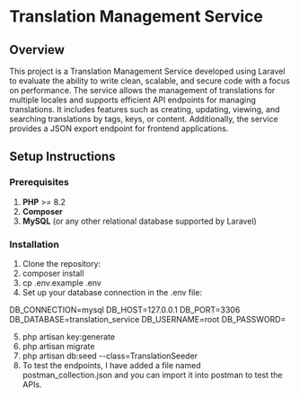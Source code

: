 # Translation Management Service

## Overview

This project is a Translation Management Service developed using Laravel to evaluate the ability to write clean, scalable, and secure code with a focus on performance. The service allows the management of translations for multiple locales and supports efficient API endpoints for managing translations. It includes features such as creating, updating, viewing, and searching translations by tags, keys, or content. Additionally, the service provides a JSON export endpoint for frontend applications.

## Setup Instructions

### Prerequisites
1. **PHP** >= 8.2
2. **Composer**
3. **MySQL** (or any other relational database supported by Laravel)

### Installation

1. Clone the repository:
2. composer install
3. cp .env.example .env
4. Set up your database connection in the .env file:

DB_CONNECTION=mysql
DB_HOST=127.0.0.1
DB_PORT=3306
DB_DATABASE=translation_service
DB_USERNAME=root
DB_PASSWORD=

5. php artisan key:generate
6. php artisan migrate
7. php artisan db:seed --class=TranslationSeeder
8. To test the endpoints, I have added a file named postman_collection.json and you can import it into postman to test the APIs.

